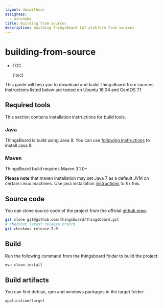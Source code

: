 ```yaml
---
layout: docwithnav
assignees:
  - ashvayka
title: Building from sources
description: Building ThingsBoard IoT platform from sources
---
```


# building-from-source

* TOC

  {:toc}

This guide will help you to download and build ThingsBoard from sources. Instructions listed below are tested on Ubuntu 16.04 and CentOS 7.1

## Required tools

This section contains installation instructions for build tools.

### Java

ThingsBoard is build using Java 8. You can use [following instructions](https://github.com/caoyingde/thingsboard.github.io/tree/9437083b88083a9b2563248432cbbe460867fbaf/docs/user-guide/install/linux/README.md#java) to install Java 8.

### Maven

ThingsBoard build requires Maven 3.1.0+.

**Please note** that maven installation may set Java 7 as a default JVM on certain Linux machines. Use java installation [instructions](building-from-source.md#java) to fix this.

## Source code

You can clone source code of the project from the official [github repo](https://github.com/thingsboard/thingsboard).

```bash
git clone git@github.com:thingsboard/thingsboard.git
# checkout latest release branch
git checkout release-2.0
```

## Build

Run the following command from the thingsboard folder to build the project:

```bash
mvn clean install
```

## Build artifacts

You can find debian, rpm and windows packages in the target folder:

```bash
application/target
```

